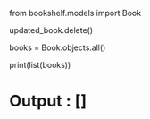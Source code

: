 from bookshelf.models import Book

updated_book.delete()
 
books = Book.objects.all() 

print(list(books))

# Output : [] 